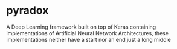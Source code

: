 # pyradox
A Deep Learning framework built on top of Keras containing implementations of Artificial Neural Network Architectures, these implementations neither have a start nor an end just a long middle
